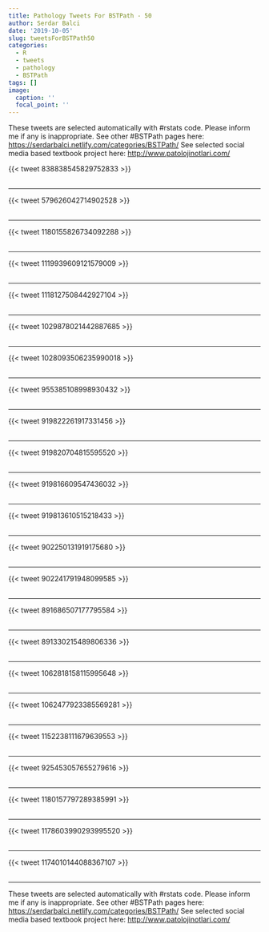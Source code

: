```yaml
---
title: Pathology Tweets For BSTPath - 50
author: Serdar Balci
date: '2019-10-05'
slug: tweetsForBSTPath50
categories:
  - R
  - tweets
  - pathology
  - BSTPath
tags: []
image:
  caption: ''
  focal_point: ''
---
```



These tweets are selected automatically with #rstats code. Please inform me if any is inappropriate.
See other #BSTPath pages here: https://serdarbalci.netlify.com/categories/BSTPath/ 
See selected social media based textbook project here: http://www.patolojinotlari.com/

{{< tweet 838838545829752833 >}}
<br>
<br>
<hr>
{{< tweet 579626042714902528 >}}
<br>
<br>
<hr>
{{< tweet 1180155826734092288 >}}
<br>
<br>
<hr>
{{< tweet 1119939609121579009 >}}
<br>
<br>
<hr>
{{< tweet 1118127508442927104 >}}
<br>
<br>
<hr>
{{< tweet 1029878021442887685 >}}
<br>
<br>
<hr>
{{< tweet 1028093506235990018 >}}
<br>
<br>
<hr>
{{< tweet 955385108998930432 >}}
<br>
<br>
<hr>
{{< tweet 919822261917331456 >}}
<br>
<br>
<hr>
{{< tweet 919820704815595520 >}}
<br>
<br>
<hr>
{{< tweet 919816609547436032 >}}
<br>
<br>
<hr>
{{< tweet 919813610515218433 >}}
<br>
<br>
<hr>
{{< tweet 902250131919175680 >}}
<br>
<br>
<hr>
{{< tweet 902241791948099585 >}}
<br>
<br>
<hr>
{{< tweet 891686507177795584 >}}
<br>
<br>
<hr>
{{< tweet 891330215489806336 >}}
<br>
<br>
<hr>
{{< tweet 1062818158115995648 >}}
<br>
<br>
<hr>
{{< tweet 1062477923385569281 >}}
<br>
<br>
<hr>
{{< tweet 1152238111679639553 >}}
<br>
<br>
<hr>
{{< tweet 925453057655279616 >}}
<br>
<br>
<hr>
{{< tweet 1180157797289385991 >}}
<br>
<br>
<hr>
{{< tweet 1178603990293995520 >}}
<br>
<br>
<hr>
{{< tweet 1174010144088367107 >}}
<br>
<br>
<hr>


These tweets are selected automatically with #rstats code. Please inform me if any is inappropriate.
See other #BSTPath pages here: https://serdarbalci.netlify.com/categories/BSTPath/ 
See selected social media based textbook project here: http://www.patolojinotlari.com/
